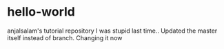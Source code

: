 # hello-world
anjalsalam's tutorial repository
I was stupid last time.. Updated the master itself instead of branch.
Changing it now
